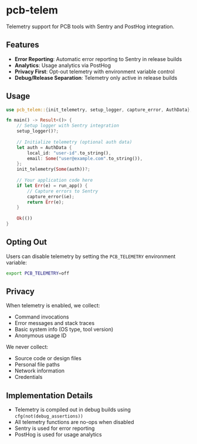 # pcb-telem

Telemetry support for PCB tools with Sentry and PostHog integration.

## Features

- **Error Reporting**: Automatic error reporting to Sentry in release builds
- **Analytics**: Usage analytics via PostHog
- **Privacy First**: Opt-out telemetry with environment variable control
- **Debug/Release Separation**: Telemetry only active in release builds

## Usage

```rust
use pcb_telem::{init_telemetry, setup_logger, capture_error, AuthData};

fn main() -> Result<()> {
    // Setup logger with Sentry integration
    setup_logger()?;
    
    // Initialize telemetry (optional auth data)
    let auth = AuthData {
        local_id: "user-id".to_string(),
        email: Some("user@example.com".to_string()),
    };
    init_telemetry(Some(auth))?;
    
    // Your application code here
    if let Err(e) = run_app() {
        // Capture errors to Sentry
        capture_error(&e);
        return Err(e);
    }
    
    Ok(())
}
```

## Opting Out

Users can disable telemetry by setting the `PCB_TELEMETRY` environment variable:

```bash
export PCB_TELEMETRY=off
```

## Privacy

When telemetry is enabled, we collect:
- Command invocations
- Error messages and stack traces
- Basic system info (OS type, tool version)
- Anonymous usage ID

We never collect:
- Source code or design files
- Personal file paths
- Network information
- Credentials

## Implementation Details

- Telemetry is compiled out in debug builds using `cfg(not(debug_assertions))`
- All telemetry functions are no-ops when disabled
- Sentry is used for error reporting
- PostHog is used for usage analytics